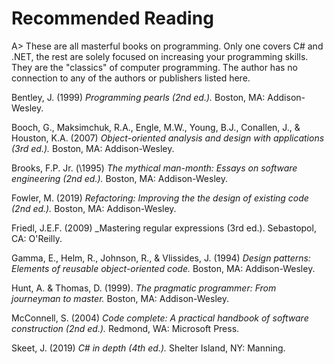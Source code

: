 # Recommended Reading

A> These are all masterful books on programming.  Only one covers C# and .NET, the rest are solely focused on increasing your programming skills.  They are the "classics" of computer programming.  The author has no connection to any of the authors or publishers listed here.

Bentley, J. \(1999\) _Programming pearls \(2nd ed.\)._ Boston, MA: Addison-Wesley.

Booch, G., Maksimchuk, R.A., Engle, M.W., Young, B.J., Conallen, J., & Houston, K.A. \(2007\) _Object-oriented analysis and design with applications (3rd ed.)._ Boston, MA: Addison-Wesley.

Brooks, F.P. Jr. \(\1995\) _The mythical man-month: Essays on software engineering \(2nd ed.\)._ Boston, MA: Addison-Wesley.

Fowler, M. \(2019\) _Refactoring: Improving the the design of existing code \(2nd ed.\)._  Boston, MA: Addison-Wesley.

Friedl, J.E.F. \(2009\) _Mastering regular expressions \(3rd ed.\). Sebastopol, CA: O'Reilly.

Gamma, E., Helm, R., Johnson, R., & Vlissides, J. \(1994\) _Design patterns: Elements of reusable object-oriented code._ Boston, MA: Addison-Wesley.

Hunt, A. & Thomas, D. \(1999\). _The pragmatic programmer: From journeyman to master._ Boston, MA: Addison-Wesley.

McConnell, S. \(2004\) _Code complete: A practical handbook of software construction \(2nd ed.\)._ Redmond, WA: Microsoft Press.

Skeet, J. \(2019\) _C# in depth \(4th ed.\)._ Shelter Island, NY: Manning.

